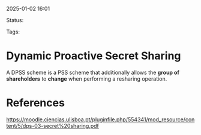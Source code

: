 2025-01-02 16:01

Status: 

Tags: 

# Dynamic Proactive Secret Sharing

A DPSS scheme is a PSS scheme that additionally allows the **group of shareholders** to **change** when performing a resharing operation.

# References

https://moodle.ciencias.ulisboa.pt/pluginfile.php/554341/mod_resource/content/5/dps-03-secret%20sharing.pdf